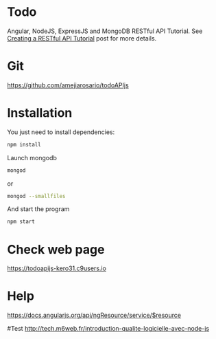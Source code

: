 # Todo

Angular, NodeJS, ExpressJS and MongoDB RESTful API Tutorial.
See [Creating a RESTful API Tutorial](http://adrianmejia.com/blog/2014/10/01/creating-a-restful-api-tutorial-with-nodejs-and-mongodb/) post for more details.

# Git
https://github.com/amejiarosario/todoAPIjs

# Installation

You just need to install dependencies:

```bash
npm install
```

Launch mongodb

```bash
mongod
```
or
```bash
mongod --smallfiles
```

And start the program

```bash
npm start
```

# Check web page
https://todoapijs-kero31.c9users.io

# Help
https://docs.angularjs.org/api/ngResource/service/$resource

#Test
http://tech.m6web.fr/introduction-qualite-logicielle-avec-node-js